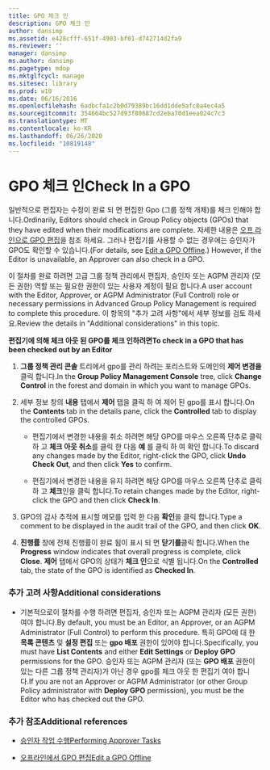 ```yaml
---
title: GPO 체크 인
description: GPO 체크 인
author: dansimp
ms.assetid: e428cfff-651f-4903-bf01-d742714d2fa9
ms.reviewer: ''
manager: dansimp
ms.author: dansimp
ms.pagetype: mdop
ms.mktglfcycl: manage
ms.sitesec: library
ms.prod: w10
ms.date: 06/16/2016
ms.openlocfilehash: 6adbcfa1c2b0d79389bc16dd1dde5afc0a4ec4a5
ms.sourcegitcommit: 354664bc527d93f80687cd2eba70d1eea024c7c3
ms.translationtype: MT
ms.contentlocale: ko-KR
ms.lasthandoff: 06/26/2020
ms.locfileid: "10819148"
---
```

# <span data-ttu-id="5fd4a-103">GPO 체크 인</span><span class="sxs-lookup"><span data-stu-id="5fd4a-103">Check In a GPO</span></span>


<span data-ttu-id="5fd4a-104">일반적으로 편집자는 수정이 완료 되 면 편집한 Gpo (그룹 정책 개체)를 체크 인해야 합니다.</span><span class="sxs-lookup"><span data-stu-id="5fd4a-104">Ordinarily, Editors should check in Group Policy objects (GPOs) that they have edited when their modifications are complete.</span></span> <span data-ttu-id="5fd4a-105">자세한 내용은 [오프 라인으로 GPO 편집](edit-a-gpo-offline.md)을 참조 하세요. 그러나 편집기를 사용할 수 없는 경우에는 승인자가 GPO도 확인할 수 있습니다.</span><span class="sxs-lookup"><span data-stu-id="5fd4a-105">(For details, see [Edit a GPO Offline](edit-a-gpo-offline.md).) However, if the Editor is unavailable, an Approver can also check in a GPO.</span></span>

<span data-ttu-id="5fd4a-106">이 절차를 완료 하려면 고급 그룹 정책 관리에서 편집자, 승인자 또는 AGPM 관리자 (모든 권한) 역할 또는 필요한 권한이 있는 사용자 계정이 필요 합니다.</span><span class="sxs-lookup"><span data-stu-id="5fd4a-106">A user account with the Editor, Approver, or AGPM Administrator (Full Control) role or necessary permissions in Advanced Group Policy Management is required to complete this procedure.</span></span> <span data-ttu-id="5fd4a-107">이 항목의 "추가 고려 사항"에서 세부 정보를 검토 하세요.</span><span class="sxs-lookup"><span data-stu-id="5fd4a-107">Review the details in "Additional considerations" in this topic.</span></span>

**<span data-ttu-id="5fd4a-108">편집기에 의해 체크 아웃 된 GPO를 체크 인하려면</span><span class="sxs-lookup"><span data-stu-id="5fd4a-108">To check in a GPO that has been checked out by an Editor</span></span>**

1.  <span data-ttu-id="5fd4a-109">**그룹 정책 관리 콘솔** 트리에서 gpo를 관리 하려는 포리스트와 도메인의 **제어 변경을** 클릭 합니다.</span><span class="sxs-lookup"><span data-stu-id="5fd4a-109">In the **Group Policy Management Console** tree, click **Change Control** in the forest and domain in which you want to manage GPOs.</span></span>

2.  <span data-ttu-id="5fd4a-110">세부 정보 창의 **내용** 탭에서 **제어** 탭을 클릭 하 여 제어 된 gpo를 표시 합니다.</span><span class="sxs-lookup"><span data-stu-id="5fd4a-110">On the **Contents** tab in the details pane, click the **Controlled** tab to display the controlled GPOs.</span></span>

    -   <span data-ttu-id="5fd4a-111">편집기에서 변경한 내용을 취소 하려면 해당 GPO를 마우스 오른쪽 단추로 클릭 하 고 **체크 아웃 취소**를 클릭 한 다음 **예** 를 클릭 하 여 확인 합니다.</span><span class="sxs-lookup"><span data-stu-id="5fd4a-111">To discard any changes made by the Editor, right-click the GPO, click **Undo Check Out**, and then click **Yes** to confirm.</span></span>

    -   <span data-ttu-id="5fd4a-112">편집기에서 변경한 내용을 유지 하려면 해당 GPO를 마우스 오른쪽 단추로 클릭 하 고 **체크**인을 클릭 합니다.</span><span class="sxs-lookup"><span data-stu-id="5fd4a-112">To retain changes made by the Editor, right-click the GPO and then click **Check In**.</span></span>

3.  <span data-ttu-id="5fd4a-113">GPO의 감사 추적에 표시할 메모를 입력 한 다음 **확인**을 클릭 합니다.</span><span class="sxs-lookup"><span data-stu-id="5fd4a-113">Type a comment to be displayed in the audit trail of the GPO, and then click **OK**.</span></span>

4.  <span data-ttu-id="5fd4a-114">**진행률** 창에 전체 진행률이 완료 됨이 표시 되 면 **닫기를**클릭 합니다.</span><span class="sxs-lookup"><span data-stu-id="5fd4a-114">When the **Progress** window indicates that overall progress is complete, click **Close**.</span></span> <span data-ttu-id="5fd4a-115">**제어** 탭에서 GPO의 상태가 **체크 인**으로 식별 됩니다.</span><span class="sxs-lookup"><span data-stu-id="5fd4a-115">On the **Controlled** tab, the state of the GPO is identified as **Checked In**.</span></span>

### <span data-ttu-id="5fd4a-116">추가 고려 사항</span><span class="sxs-lookup"><span data-stu-id="5fd4a-116">Additional considerations</span></span>

-   <span data-ttu-id="5fd4a-117">기본적으로이 절차를 수행 하려면 편집자, 승인자 또는 AGPM 관리자 (모든 권한) 여야 합니다.</span><span class="sxs-lookup"><span data-stu-id="5fd4a-117">By default, you must be an Editor, an Approver, or an AGPM Administrator (Full Control) to perform this procedure.</span></span> <span data-ttu-id="5fd4a-118">특히 GPO에 대 한 **목록 콘텐츠** 및 **설정 편집** 또는 **gpo 배포** 권한이 있어야 합니다.</span><span class="sxs-lookup"><span data-stu-id="5fd4a-118">Specifically, you must have **List Contents** and either **Edit Settings** or **Deploy GPO** permissions for the GPO.</span></span> <span data-ttu-id="5fd4a-119">승인자 또는 AGPM 관리자 (또는 **GPO 배포** 권한이 있는 다른 그룹 정책 관리자)가 아닌 경우 gpo를 체크 아웃 한 편집기 여야 합니다.</span><span class="sxs-lookup"><span data-stu-id="5fd4a-119">If you are not an Approver or AGPM Administrator (or other Group Policy administrator with **Deploy GPO** permission), you must be the Editor who has checked out the GPO.</span></span>

### <span data-ttu-id="5fd4a-120">추가 참조</span><span class="sxs-lookup"><span data-stu-id="5fd4a-120">Additional references</span></span>

-   [<span data-ttu-id="5fd4a-121">승인자 작업 수행</span><span class="sxs-lookup"><span data-stu-id="5fd4a-121">Performing Approver Tasks</span></span>](performing-approver-tasks.md)

-   [<span data-ttu-id="5fd4a-122">오프라인에서 GPO 편집</span><span class="sxs-lookup"><span data-stu-id="5fd4a-122">Edit a GPO Offline</span></span>](edit-a-gpo-offline.md)

 

 





